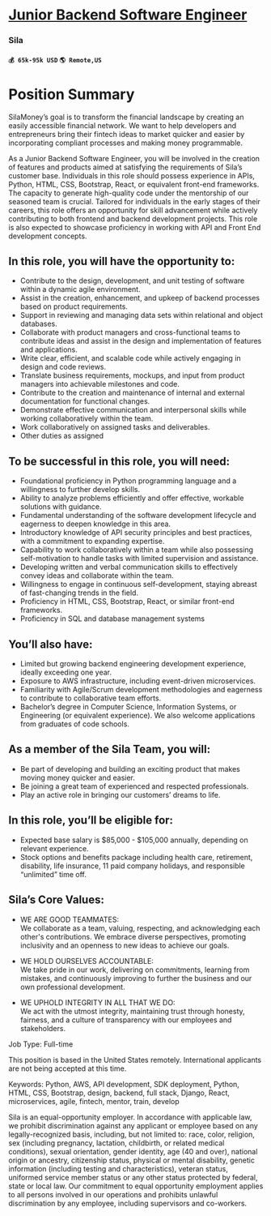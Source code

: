 # [Junior Backend Software Engineer](https://www.remotewlb.com/apply/junior-backend-software-engineer)  
### Sila  
#### `💰 65k-95k USD` `🌎 Remote,US`  

# Position Summary

SilaMoney’s goal is to transform the financial landscape by creating an easily accessible financial network. We want to help developers and entrepreneurs bring their fintech ideas to market quicker and easier by incorporating compliant processes and making money programmable.

As a Junior Backend Software Engineer, you will be involved in the creation of features and products aimed at satisfying the requirements of Sila’s customer base. Individuals in this role should possess experience in APIs, Python, HTML, CSS, Bootstrap, React, or equivalent front-end frameworks. The capacity to generate high-quality code under the mentorship of our seasoned team is crucial. Tailored for individuals in the early stages of their careers, this role offers an opportunity for skill advancement while actively contributing to both frontend and backend development projects. This role is also expected to showcase proficiency in working with API and Front End development concepts.

## In this role, you will have the opportunity to:

  * Contribute to the design, development, and unit testing of software within a dynamic agile environment.
  * Assist in the creation, enhancement, and upkeep of backend processes based on product requirements.
  * Support in reviewing and managing data sets within relational and object databases.
  * Collaborate with product managers and cross-functional teams to contribute ideas and assist in the design and implementation of features and applications.
  * Write clear, efficient, and scalable code while actively engaging in design and code reviews.
  * Translate business requirements, mockups, and input from product managers into achievable milestones and code.
  * Contribute to the creation and maintenance of internal and external documentation for functional changes.
  * Demonstrate effective communication and interpersonal skills while working collaboratively within the team.
  * Work collaboratively on assigned tasks and deliverables.
  * Other duties as assigned

## To be successful in this role, you will need:

  * Foundational proficiency in Python programming language and a willingness to further develop skills.
  * Ability to analyze problems efficiently and offer effective, workable solutions with guidance.
  * Fundamental understanding of the software development lifecycle and eagerness to deepen knowledge in this area.
  * Introductory knowledge of API security principles and best practices, with a commitment to expanding expertise.
  * Capability to work collaboratively within a team while also possessing self-motivation to handle tasks with limited supervision and assistance.
  * Developing written and verbal communication skills to effectively convey ideas and collaborate within the team.
  * Willingness to engage in continuous self-development, staying abreast of fast-changing trends in the field.
  * Proficiency in HTML, CSS, Bootstrap, React, or similar front-end frameworks.
  * Proficiency in SQL and database management systems 

## You’ll also have:

  * Limited but growing backend engineering development experience, ideally exceeding one year.
  * Exposure to AWS infrastructure, including event-driven microservices.
  * Familiarity with Agile/Scrum development methodologies and eagerness to contribute to collaborative team efforts.
  * Bachelor’s degree in Computer Science, Information Systems, or Engineering (or equivalent experience). We also welcome applications from graduates of code schools.

## As a member of the Sila Team, you will:

  * Be part of developing and building an exciting product that makes moving money quicker and easier.
  * Be joining a great team of experienced and respected professionals.
  * Play an active role in bringing our customers’ dreams to life.

## In this role, you’ll be eligible for:

  * Expected base salary is $85,000 - $105,000 annually, depending on relevant experience.
  * Stock options and benefits package including health care, retirement, disability, life insurance, 11 paid company holidays, and responsible “unlimited” time off. 

## Sila’s Core Values:

  * WE ARE GOOD TEAMMATES:  
We collaborate as a team, valuing, respecting, and acknowledging each other's contributions. We embrace diverse perspectives, promoting inclusivity and an openness to new ideas to achieve our goals.

  * WE HOLD OURSELVES ACCOUNTABLE:  
We take pride in our work, delivering on commitments, learning from mistakes, and continuously improving to further the business and our own professional development.

  * WE UPHOLD INTEGRITY IN ALL THAT WE DO:  
We act with the utmost integrity, maintaining trust through honesty, fairness, and a culture of transparency with our employees and stakeholders.

  
Job Type: Full-time

This position is based in the United States remotely. International applicants are not being accepted at this time.

Keywords: Python, AWS, API development, SDK deployment, Python, HTML, CSS, Bootstrap, design, backend, full stack, Django, React, microservices, agile, fintech, mentor, train, develop

Sila is an equal-opportunity employer. In accordance with applicable law, we prohibit discrimination against any applicant or employee based on any legally-recognized basis, including, but not limited to: race, color, religion, sex (including pregnancy, lactation, childbirth, or related medical conditions), sexual orientation, gender identity, age (40 and over), national origin or ancestry, citizenship status, physical or mental disability, genetic information (including testing and characteristics), veteran status, uniformed service member status or any other status protected by federal, state or local law. Our commitment to equal opportunity employment applies to all persons involved in our operations and prohibits unlawful discrimination by any employee, including supervisors and co-workers.

  

